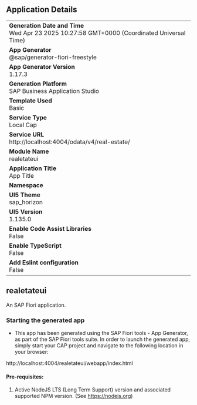 ## Application Details
|               |
| ------------- |
|**Generation Date and Time**<br>Wed Apr 23 2025 10:27:58 GMT+0000 (Coordinated Universal Time)|
|**App Generator**<br>@sap/generator-fiori-freestyle|
|**App Generator Version**<br>1.17.3|
|**Generation Platform**<br>SAP Business Application Studio|
|**Template Used**<br>Basic|
|**Service Type**<br>Local Cap|
|**Service URL**<br>http://localhost:4004/odata/v4/real-estate/|
|**Module Name**<br>realetateui|
|**Application Title**<br>App Title|
|**Namespace**<br>|
|**UI5 Theme**<br>sap_horizon|
|**UI5 Version**<br>1.135.0|
|**Enable Code Assist Libraries**<br>False|
|**Enable TypeScript**<br>False|
|**Add Eslint configuration**<br>False|

## realetateui

An SAP Fiori application.

### Starting the generated app

-   This app has been generated using the SAP Fiori tools - App Generator, as part of the SAP Fiori tools suite.  In order to launch the generated app, simply start your CAP project and navigate to the following location in your browser:

http://localhost:4004/realetateui/webapp/index.html

#### Pre-requisites:

1. Active NodeJS LTS (Long Term Support) version and associated supported NPM version.  (See https://nodejs.org)


